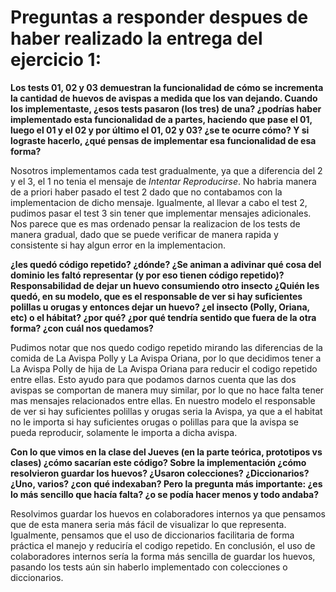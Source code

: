 # Preguntas a responder despues de haber realizado la entrega del ejercicio 1:


**Los tests 01, 02 y 03 demuestran la funcionalidad de cómo se incrementa la cantidad de huevos de avispas a medida que los van dejando. Cuando los implementaste, ¿esos tests pasaron (los tres) de una? ¿podrías haber implementado esta funcionalidad de a partes, haciendo que pase el 01, luego el 01 y el 02 y por último el 01, 02 y 03? ¿se te ocurre cómo? Y si lograste hacerlo, ¿qué pensas de implementar esa funcionalidad de esa forma?**

  Nosotros implementamos cada test gradualmente, ya que a diferencia del 2 y el 3, el 1 no tenia el mensaje de *Intentar Reproducirse*. No habria manera de a priori haber pasado el test 2 dado que no contabamos con la implementacion de dicho mensaje. Igualmente, al llevar a cabo el test 2, pudimos pasar el test 3 sin tener que implementar mensajes adicionales. Nos parece que es mas ordenado pensar la realizacion de los tests de manera gradual, dado que se puede verificar de manera rapida y consistente si hay algun error en la implementacion.  
 

**¿les quedó código repetido? ¿dónde? ¿Se animan a adivinar qué cosa del dominio les faltó representar (y por eso tienen código repetido)? Responsabilidad de dejar un huevo consumiendo otro insecto ¿Quién les quedó, en su modelo, que es el responsable de ver si hay suficientes polillas u orugas y entonces dejar un huevo? ¿el insecto (Polly, Oriana, etc) o el hábitat? ¿por qué? ¿por qué tendría sentido que fuera de la otra forma? ¿con cuál nos quedamos?**

  Pudimos notar que nos quedo codigo repetido mirando las diferencias de la comida de La Avispa Polly y La Avispa Oriana, por lo que decidimos tener a La Avispa Polly de hija de La Avispa Oriana para reducir el codigo repetido entre ellas. Esto ayudo para que podamos darnos cuenta que las dos avispas se comportan de manera muy similar, por lo que no hace falta tener mas mensajes relacionados entre ellas.  En nuestro modelo el responsable de ver si hay suficientes polillas y orugas seria la Avispa, ya que a el habitat no le importa si hay suficientes orugas o polillas para que la avispa se pueda reproducir, solamente le importa a dicha avispa.
  

**Con lo que vimos en la clase del Jueves (en la parte teórica, prototipos vs clases) ¿cómo sacarían este código? Sobre la implementación ¿cómo resolvieron guardar los huevos? ¿Usaron colecciones? ¿Diccionarios? ¿Uno, varios? ¿con qué indexaban? Pero la pregunta más importante: ¿es lo más sencillo que hacía falta? ¿o se podía hacer menos y todo andaba?**

  Resolvimos guardar los huevos en colaboradores internos ya que pensamos que de esta manera seria más fácil de visualizar lo que representa. Igualmente, pensamos que el uso de diccionarios facilitaria de forma práctica el manejo y reduciría el codigo repetido. En conclusión, el uso de colaboradores internos sería la forma más sencilla de guardar los huevos, pasando los tests aún sin haberlo implementado con colecciones o diccionarios.
